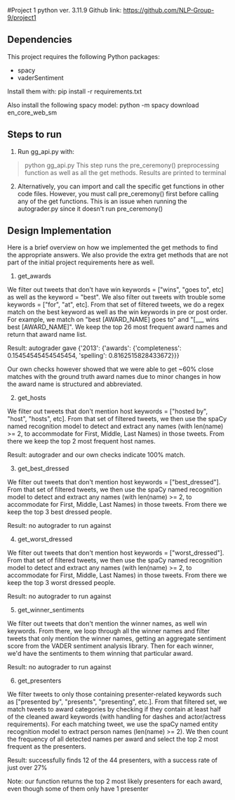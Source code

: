 #Project 1
python ver. 3.11.9
Github link: https://github.com/NLP-Group-9/project1

## Dependencies
This project requires the following Python packages:

- spacy
- vaderSentiment

Install them with:
pip install -r requirements.txt

Also install the following spacy model:
python -m spacy download en_core_web_sm

## Steps to run
1) Run gg_api.py with:
>python gg_api.py
This step runs the pre_ceremony() preprocessing function as well as all the get methods. Results are printed to terminal

2) Alternatively, you can import and call the specific get functions in other code files. However, you must call pre_ceremony() first before calling any of the get functions. This is an issue when running the autograder.py since it doesn't run pre_ceremony()


## Design Implementation
Here is a brief overview on how we implemented the get methods to find the appropriate answers. We also provide the extra get methods that are not part of the initial project requirements here as well.

1) get_awards

We filter out tweets that don't have win keywords = ["wins", "goes to", etc] as well as the keyword = "best". We also filter out tweets with trouble some keywords = ["for", "at", etc]. From that set of filtered tweets, we do a regex match on the best keyword as well as the win keywords in pre or post order. For example, we match on "best [AWARD_NAME] goes to" and "[___ wins best [AWARD_NAME]". We keep the top 26 most frequent award names and return that award name list.

Result: autograder gave {'2013': {'awards': {'completeness': 0.15454545454545454,
                     'spelling': 0.8162515828433672}}}

Our own checks however showed that we were able to get ~60% close matches with the ground truth award names due to minor changes in how the award name is structured and abbreviated.

2) get_hosts

We filter out tweets that don't mention host keywords = ["hosted by", "host", "hosts", etc]. From that set of filtered tweets, we then use the spaCy named recognition model to detect and extract any names (with len(name) >= 2, to accommodate for First, Middle, Last Names) in those tweets. From there we keep the top 2 most frequent host names.

Result: autograder and our own checks indicate 100% match.

3) get_best_dressed

We filter out tweets that don't mention host keywords = ["best_dressed"]. From that set of filtered tweets, we then use the spaCy named recognition model to detect and extract any names (with len(name) >= 2, to accommodate for First, Middle, Last Names) in those tweets. From there we keep the top 3 best dressed people.

Result: no autograder to run against

4) get_worst_dressed

We filter out tweets that don't mention host keywords = ["worst_dressed"]. From that set of filtered tweets, we then use the spaCy named recognition model to detect and extract any names (with len(name) >= 2, to accommodate for First, Middle, Last Names) in those tweets. From there we keep the top 3 worst dressed people.

Result: no autograder to run against

5) get_winner_sentiments

We filter out tweets that don't mention the winner names, as well win keywords. From there, we loop through all the winner names and filter tweets that only mention the winner names, getting an aggregate sentiment score from the VADER sentiment analysis library. Then for each winner, we'd have the sentiments to them winning that particular award.

Result: no autograder to run against

6) get_presenters

We filter tweets to only those containing presenter-related keywords such as ["presented by", "presents", "presenting", etc.]. From that filtered set, we match tweets to award categories by checking if they contain at least half of the cleaned award keywords (with handling for dashes and actor/actress requirements). For each matching tweet, we use the spaCy named entity recognition model to extract person names (len(name) >= 2). We then count the frequency of all detected names per award and select the top 2 most frequent as the presenters.

Result: successfully finds 12 of the 44 presenters, with a success rate of just over 27%

Note: our function returns the top 2 most likely presenters for each award, even though some of them only have 1 presenter



